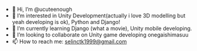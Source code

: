 - 👋 Hi, I’m @ucuteenough
- 👀 I’m interested in Unity Development(actually i love 3D modelling but yeah developing is ok), Python and Django!
- 🌱 I’m currently learning Django (what a movie), Unity mobile developing.
- 💞️ I’m looking to collaborate on Unity game developing onegaishimasuu
- 📫 How to reach me:
selinctk1999@gmail.com
